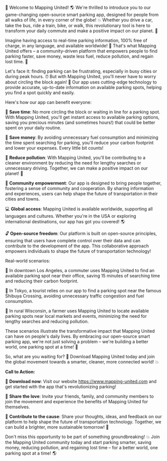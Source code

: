 🚀 Welcome to Mapping United! 🌎 We're thrilled to introduce you to our game-changing open-source smart parking app, designed for people from all walks of life, in every corner of the globe! 💥 Whether you drive a car, take the bus, ride a train, bike, or walk, this revolutionary tool is here to transform your daily commute and make a positive impact on our planet. 🌟

Imagine having access to real-time parking information, 100% free of charge, in any language, and available worldwide! 📱 That's what Mapping United offers – a community-driven platform that empowers people to find parking faster, save money, waste less fuel, reduce pollution, and regain lost time. 💪

Let's face it: finding parking can be frustrating, especially in busy cities or during peak hours. ⏰ But with Mapping United, you'll never have to worry about circling the block again! 🚗 Our app uses cutting-edge technology to provide accurate, up-to-date information on available parking spots, helping you find a spot quickly and easily.

Here's how our app can benefit everyone:

👥 **Save time**: No more circling the block or waiting in line for a parking spot. With Mapping United, you'll get instant access to available parking options, saving you precious minutes (and sometimes hours!) that could be better spent on your daily routine.

💸 **Save money**: By avoiding unnecessary fuel consumption and minimizing the time spent searching for parking, you'll reduce your carbon footprint and lower your expenses. Every little bit counts!

🌿 **Reduce pollution**: With Mapping United, you'll be contributing to a cleaner environment by reducing the need for lengthy searches or unnecessary driving. Together, we can make a positive impact on our planet! 🌟

👥 **Community empowerment**: Our app is designed to bring people together, fostering a sense of community and cooperation. By sharing information and experiences, users can help shape the future of transportation in their cities and towns.

💻 **Global access**: Mapping United is available worldwide, supporting all languages and cultures. Whether you're in the USA or exploring international destinations, our app has got you covered! 🌎

🔓 **Open-source freedom**: Our platform is built on open-source principles, ensuring that users have complete control over their data and can contribute to the development of the app. This collaborative approach empowers individuals to shape the future of transportation technology!

Real-world scenarios:

💪 In downtown Los Angeles, a commuter uses Mapping United to find an available parking spot near their office, saving 15 minutes of searching time and reducing their carbon footprint.

🚂 In Tokyo, a tourist relies on our app to find a parking spot near the famous Shibuya Crossing, avoiding unnecessary traffic congestion and fuel consumption.

🌳 In rural Wisconsin, a farmer uses Mapping United to locate available parking spots near local markets and events, minimizing the need for lengthy searches and reducing pollution.

These scenarios illustrate the transformative impact that Mapping United can have on people's daily lives. By embracing our open-source smart parking app, we're not just solving a problem – we're building a better world, one parking spot at a time! 🌟

So, what are you waiting for? 🤔 Download Mapping United today and join the global movement towards a smarter, cleaner, more connected world! 💥

**Call to Action:**

📲 **Download now**: Visit our website https://www.mapping-united.com and get started with the app that's revolutionizing parking!

👥 **Share the love**: Invite your friends, family, and community members to join the movement and experience the benefits of Mapping United for themselves.

💬 **Contribute to the cause**: Share your thoughts, ideas, and feedback on our platform to help shape the future of transportation technology. Together, we can build a brighter, more sustainable tomorrow! 🌟

Don't miss this opportunity to be part of something groundbreaking! 💥 Join the Mapping United community today and start parking smarter, saving money, reducing pollution, and regaining lost time – for a better world, one parking spot at a time! 🌎